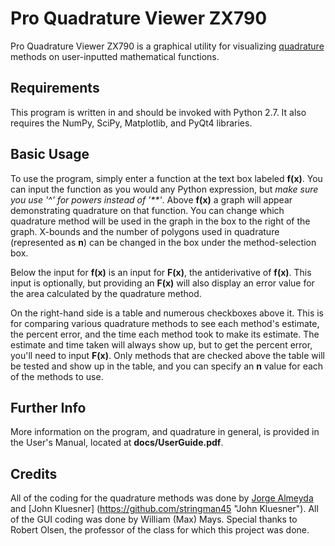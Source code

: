 Pro Quadrature Viewer ZX790
===========================

Pro Quadrature Viewer ZX790 is a graphical utility for visualizing 
[quadrature](http://en.wikipedia.org/wiki/Quadrature_%28mathematics%29 "Quadrature") 
methods on user-inputted mathematical functions.

Requirements
------------
This program is written in and should be invoked with Python 2.7.
It also requires the NumPy, SciPy, Matplotlib, and PyQt4 libraries.

Basic Usage
-----------

To use the program, simply enter a function at the text box labeled __f(x)__. You
can input the function as you would any Python expression, but 
_make sure you use '^' for powers instead of '\*\*'_. Above __f(x)__ a graph will
appear demonstrating quadrature on that function. You can change which quadrature
method will be used in the graph in the box to the right of the graph. X-bounds and
the number of polygons used in quadrature (represented as **n**) can be changed in the box under the 
method-selection box.

Below the input for __f(x)__ is an input for __F(x)__, the antiderivative of __f(x)__.
This input is optionally, but providing an __F(x)__ will also display an error value
for the area calculated by the quadrature method.

On the right-hand side is a table and numerous checkboxes above it. This is for comparing
various quadrature methods to see each method's estimate, the percent error, and the time
each method took to make its estimate. The estimate and time taken will always show up,
but to get the percent error, you'll need to input __F(x)__. Only methods that are checked
above the table will be tested and show up in the table, and you can specify an __n__ value
for each of the methods to use.

Further Info
------------

More information on the program, and quadrature in general, is provided in the User's Manual,
located at __docs/UserGuide.pdf__.

Credits
-------

All of the coding for the quadrature methods was done by 
[Jorge Almeyda](https://github.com/Almeydaj "Jorge Almeyda") and [John Kluesner] (https://github.com/stringman45 "John Kluesner"). 
All of the GUI coding was done by William (Max) Mays. Special thanks to Robert 
Olsen, the professor of the class for which this project was done.

